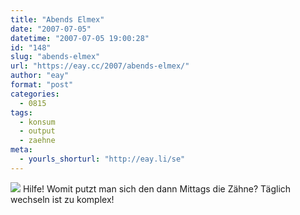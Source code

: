 ```yaml
---
title: "Abends Elmex"
date: "2007-07-05"
datetime: "2007-07-05 19:00:28"
id: "148"
slug: "abends-elmex"
url: "https://eay.cc/2007/abends-elmex/"
author: "eay"
format: "post"
categories:
  - 0815
tags:
  - konsum
  - output
  - zaehne
meta:
  - yourls_shorturl: "http://eay.li/se"
---
```


![](/uploads/2007/elmex.jpg) Hilfe! Womit putzt man sich den dann Mittags die Zähne? Täglich wechseln ist zu komplex!
